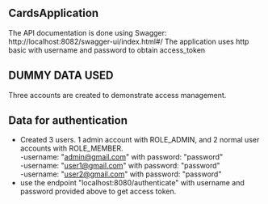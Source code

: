 ## CardsApplication
The API documentation is done using Swagger:
http://localhost:8082/swagger-ui/index.html#/
The application uses http basic with username and password to obtain access_token
## DUMMY DATA USED
Three accounts are created to demonstrate access management.
## Data for authentication
- Created 3 users. 1 admin account with ROLE_ADMIN, and 2 normal user accounts with ROLE_MEMBER.<br>
-username: "admin@gmail.com" with password: "password"<br>
-username: "user1@gmail.com" with password: "password"<br>
-username: "user2@gmail.com" with password: "password"<br>
- use the endpoint "localhost:8080/authenticate" with username and password provided above to get access token.
